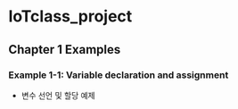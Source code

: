 # IoTclass_project

## Chapter 1 Examples

### Example 1-1: Variable declaration and assignment
- 변수 선언 및 할당 예제
